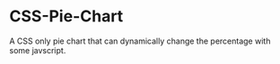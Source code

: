 # CSS-Pie-Chart
A CSS only pie chart that can dynamically change the percentage with some javscript.
